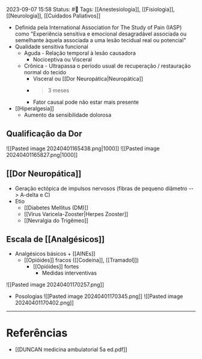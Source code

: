 2023-09-07 15:58
Status: #🌱 
Tags: [[Anestesiologia]], [[Fisiologia]], [[Neurologia]], [[Cuidados Paliativos]]
<br/>
- Definida pela International Association for The Study of Pain (IASP) como "Experiência sensitiva e emocional desagradável associada ou semelhante àquela associada a uma lesão tecidual real ou potencial"
- Qualidade sensitiva funcional
	- Aguda - Relação temporal à lesão causadora
		- Nociceptiva ou Visceral
	- Crônica - Ultrapassa o período usual de recuperação / restauração normal do tecido
		- Visceral ou [[Dor Neuropática|Neuropática]]
		- >3 meses
		- Fator causal pode não estar mais presente
- [[Hiperalgesia]]
	- Aumento da sensibilidade dolorosa
## Qualificação da Dor
![[Pasted image 20240401165438.png|1000]]
![[Pasted image 20240401165827.png|1000]]

## [[Dor Neuropática]]
- Geração ectópica de impulsos nervosos (fibras de pequeno diâmetro --> A-delta e C)
- Etio
	- [[Diabetes Mellitus (DM)]]
	- [[Vírus Varicela-Zooster|Herpes Zooster]]
	- [[Nevralgia do Trigêmeo]]
## Escala de [[Analgésicos]]
- Analgésicos básicos + [[AINEs]]
	- [[Opióides]] fracos ([[Codeína]], [[Tramadol]])
		- [[Opióides]] fortes
			- Medidas interventivas

![[Pasted image 20240401170257.png]]
- Posologias
 ![[Pasted image 20240401170345.png]]
 ![[Pasted image 20240401170402.png]]
____
# Referências
- [[DUNCAN medicina ambulatorial 5a ed.pdf]]
